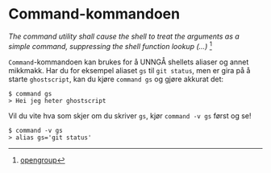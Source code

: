 # Command-kommandoen

_The command utility shall cause the shell to treat the arguments as a simple
command, suppressing the shell function lookup (...)_ [^1]

`Command`-kommandoen kan brukes for å UNNGÅ shellets aliaser og annet mikkmakk.
Har du for eksempel aliaset `gs` til `git status`, men er gira på å starte
`ghostscript`, kan du kjøre `command gs` og gjøre akkurat det:

```shell
$ command gs
> Hei jeg heter ghostscript
```

Vil du vite hva som skjer om du skriver `gs`, kjør `command -v gs` først og se!

```shell
$ command -v gs
> alias gs='git status'
```

[^1]: [opengroup](https://pubs.opengroup.org/onlinepubs/9699919799/utilities/command.html)
